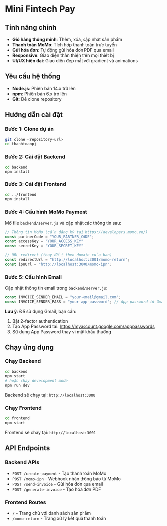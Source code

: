 # Mini Fintech Pay


## Tính năng chính

-  **Giỏ hàng thông minh**: Thêm, xóa, cập nhật sản phẩm
- **Thanh toán MoMo**: Tích hợp thanh toán trực tuyến
- **Gửi hóa đơn**: Tự động gửi hóa đơn PDF qua email
- **Responsive**: Giao diện thân thiện trên mọi thiết bị
- **UI/UX hiện đại**: Giao diện đẹp mắt với gradient và animations


## Yêu cầu hệ thống

- **Node.js**: Phiên bản 14.x trở lên
- **npm**: Phiên bản 6.x trở lên
- **Git**: Để clone repository

## Hướng dẫn cài đặt

### Bước 1: Clone dự án

```bash
git clone <repository-url>
cd thanhtoanpj
```

### Bước 2: Cài đặt Backend

```bash
cd backend
npm install
```

### Bước 3: Cài đặt Frontend

```bash
cd ../frontend
npm install
```

### Bước 4: Cấu hình MoMo Payment

Mở file `backend/server.js` và cập nhật các thông tin sau:

```javascript
// Thông tin MoMo (cần đăng ký tại https://developers.momo.vn/)
const partnerCode = "YOUR_PARTNER_CODE";
const accessKey = "YOUR_ACCESS_KEY";
const secretKey = "YOUR_SECRET_KEY";

// URL redirect (thay đổi theo domain của bạn)
const redirectUrl = "http://localhost:3001/momo-return";
const ipnUrl = "http://localhost:3000/momo-ipn";
```

### Bước 5: Cấu hình Email

Cập nhật thông tin email trong `backend/server.js`:

```javascript
const INVOICE_SENDER_EMAIL = "your-email@gmail.com";
const INVOICE_SENDER_PASS = "your-app-password"; // App password từ Gmail
```

**Lưu ý**: Để sử dụng Gmail, bạn cần:
1. Bật 2-factor authentication
2. Tạo App Password tại: https://myaccount.google.com/apppasswords
3. Sử dụng App Password thay vì mật khẩu thường

## Chạy ứng dụng

### Chạy Backend

```bash
cd backend
npm start
# hoặc chạy development mode
npm run dev
```

Backend sẽ chạy tại: `http://localhost:3000`

### Chạy Frontend

```bash
cd frontend
npm start
```

Frontend sẽ chạy tại: `http://localhost:3001`

## API Endpoints

### Backend APIs

- `POST /create-payment` - Tạo thanh toán MoMo
- `POST /momo-ipn` - Webhook nhận thông báo từ MoMo
- `POST /send-invoice` - Gửi hóa đơn qua email
- `POST /generate-invoice` - Tạo hóa đơn PDF

### Frontend Routes

- `/` - Trang chủ với danh sách sản phẩm
- `/momo-return` - Trang xử lý kết quả thanh toán

